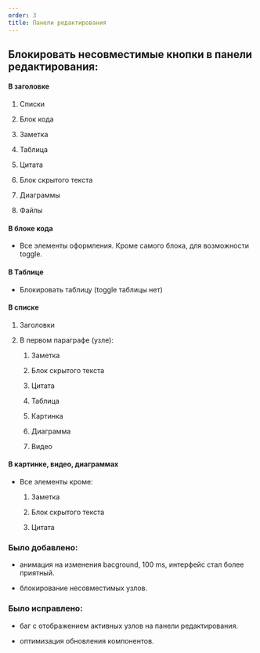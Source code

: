 ```yaml
---
order: 3
title: Панели редактирования
---
```


## Блокировать несовместимые кнопки в **панели** редактирования:

#### В з**аголовк**е

1. Списки

2. Блок кода

3. Заметка

4. Таблица

5. Цитата

6. Блок скрытого текста

7. Диаграммы

8. Файлы

#### В блоке кода

-  Все элементы оформления. Кроме самого блока, для возможности toggle.

#### В Таблице

-  Блокировать таблицу (toggle таблицы нет)

#### В списке

1. Заголовки

2. В первом параграфе (узле):

   1. Заметка

   2. Блок скрытого текста

   3. Цитата

   4. Таблица

   5. Картинка

   6. Диаграмма

   7. Видео

#### В картинке, видео, диаграммах

-  Все элементы кроме:

   1. Заметка

   2. Блок скрытого текста

   3. Цитата

### Было добавлено:

-  анимация на изменения bacground, 100 ms, интерфейс стал более приятный.

-  блокирование несовместимых узлов.

### Было исправлено:

-  баг с отображением активных узлов на панели редактирования.

-  оптимизация обновления компонентов.